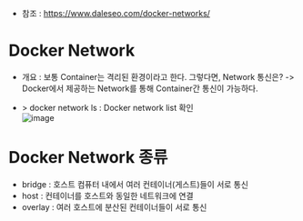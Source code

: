 * 참조 : https://www.daleseo.com/docker-networks/

Docker Network
==============
* 개요 : 보통 Container는 격리된 환경이라고 한다. 
  그렇다면, Network 통신은? -> Docker에서 제공하는 Network를 통해 Container간 통신이 가능하다.

* \> docker network ls : Docker network list 확인</br>
  ![image](https://user-images.githubusercontent.com/70207093/181404415-fcb20830-7975-460b-9be6-d552e043fb65.png)

Docker Network 종류
===================
* bridge : 호스트 컴퓨터 내에서 여러 컨테이너(게스트)들이 서로 통신
* host : 컨테이너를 호스트와 동일한 네트워크에 연결
* overlay : 여러 호스트에 분산된 컨테이너들이 서로 통신
